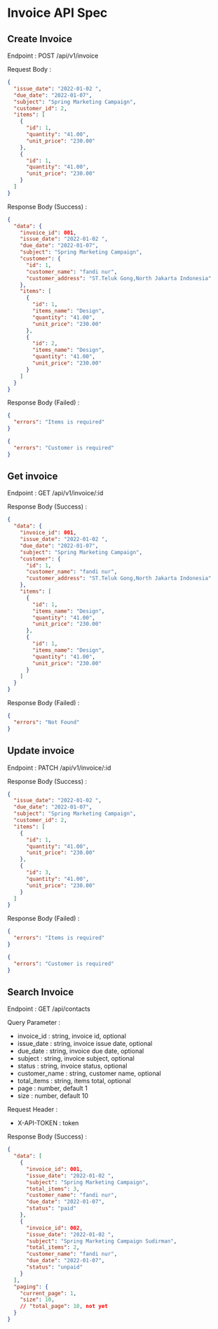 # Invoice API Spec

## Create Invoice

Endpoint : POST /api/v1/invoice

Request Body :

```json
{
  "issue_date": "2022-01-02 ",
  "due_date": "2022-01-07",
  "subject": "Spring Marketing Campaign",
  "customer_id": 2,
  "items": [
    {
      "id": 1,
      "quantity": "41.00",
      "unit_price": "230.00"
    },
    {
      "id": 1,
      "quantity": "41.00",
      "unit_price": "230.00"
    }
  ]
}
```

Response Body (Success) :

```json
{
  "data": {
    "invoice_id": 001,
    "issue_date": "2022-01-02 ",
    "due_date": "2022-01-07",
    "subject": "Spring Marketing Campaign",
    "customer": {
      "id": 1,
      "customer_name": "fandi nur",
      "customer_address": "ST.Teluk Gong,North Jakarta Indonesia"
    },
    "items": [
      {
        "id": 1,
        "items_name": "Design",
        "quantity": "41.00",
        "unit_price": "230.00"
      },
      {
        "id": 2,
        "items_name": "Design",
        "quantity": "41.00",
        "unit_price": "230.00"
      }
    ]
  }
}
```

Response Body (Failed) :

```json
{
  "errors": "Items is required"
}
```

```json
{
  "errors": "Customer is required"
}
```

## Get invoice

Endpoint : GET /api/v1/invoice/:id

Response Body (Success) :

```json
{
  "data": {
    "invoice_id": 001,
    "issue_date": "2022-01-02 ",
    "due_date": "2022-01-07",
    "subject": "Spring Marketing Campaign",
    "customer": {
      "id": 1,
      "customer_name": "fandi nur",
      "customer_address": "ST.Teluk Gong,North Jakarta Indonesia"
    },
    "items": [
      {
        "id": 1,
        "items_name": "Design",
        "quantity": "41.00",
        "unit_price": "230.00"
      },
      {
        "id": 1,
        "items_name": "Design",
        "quantity": "41.00",
        "unit_price": "230.00"
      }
    ]
  }
}
```

Response Body (Failed) :

```json
{
  "errors": "Not Found"
}
```

## Update invoice

Endpoint : PATCH /api/v1/invoice/:id

Response Body (Success) :

```json
{
  "issue_date": "2022-01-02 ",
  "due_date": "2022-01-07",
  "subject": "Spring Marketing Campaign",
  "customer_id": 2,
  "items": [
    {
      "id": 1,
      "quantity": "41.00",
      "unit_price": "230.00"
    },
    {
      "id": 3,
      "quantity": "41.00",
      "unit_price": "230.00"
    }
  ]
}
```

Response Body (Failed) :

```json
{
  "errors": "Items is required"
}
```

```json
{
  "errors": "Customer is required"
}
```

## Search Invoice

Endpoint : GET /api/contacts

Query Parameter :

- invoice_id : string, invoice id, optional
- issue_date : string, invoice issue date, optional
- due_date : string, invoice due date, optional
- subject : string, invoice subject, optional
- status : string, invoice status, optional
- customer_name : string, customer name, optional
- total_items : string, items total, optional
- page : number, default 1
- size : number, default 10

Request Header :

- X-API-TOKEN : token

Response Body (Success) :

```json
{
  "data": [
    {
      "invoice_id": 001,
      "issue_date": "2022-01-02 ",
      "subject": "Spring Marketing Campaign",
      "total_items": 3,
      "customer_name": "fandi nur",
      "due_date": "2022-01-07",
      "status": "paid"
    },
    {
      "invoice_id": 002,
      "issue_date": "2022-01-02 ",
      "subject": "Spring Marketing Campaign Sudirman",
      "total_items": 2,
      "customer_name": "fandi nur",
      "due_date": "2022-01-07",
      "status": "unpaid"
    }
  ],
  "paging": {
    "current_page": 1,
    "size": 10,
    // "total_page": 10, not yet
  }
}
```
